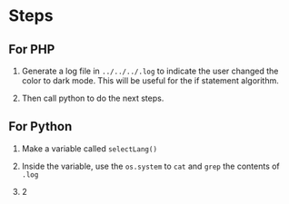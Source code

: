 # Steps

## For PHP

1. Generate a log file in `../../../.log` to indicate the user changed the color to dark mode. This will be useful for the if statement algorithm. 

2. Then call python to do the next steps. 

## For Python

1. Make a variable called `selectLang()`

2. Inside the variable, use the `os.system` to `cat` and `grep` the contents of `.log`

3. 2
